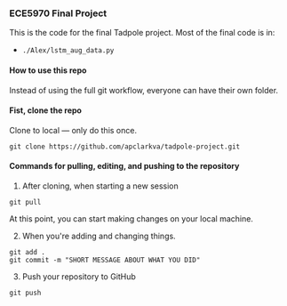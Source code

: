 ### ECE5970 Final Project

This is the code for the final Tadpole project. Most of the final code is in:

- `./Alex/lstm_aug_data.py`

#### How to use this repo

Instead of using the full git workflow, everyone can have their own folder.

#### Fist, clone the repo

Clone to local &mdash; only do this once.

```
git clone https://github.com/apclarkva/tadpole-project.git
```

#### Commands for pulling, editing, and pushing to the repository

1. After cloning, when starting a new session

```
git pull
```
At this point, you can start making changes on your local machine. 

2. When you're adding and changing things.

```
git add .
git commit -m "SHORT MESSAGE ABOUT WHAT YOU DID"
```

3. Push your repository to GitHub

```
git push
```